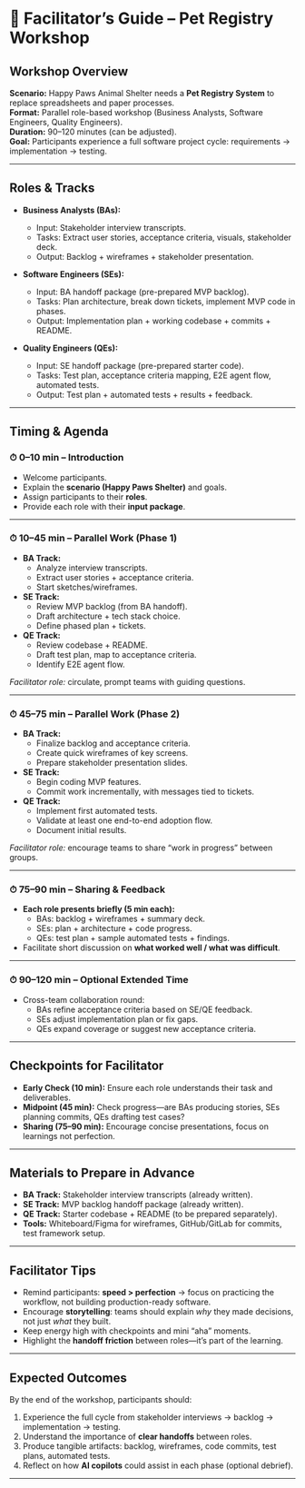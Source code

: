 # 🐾 Facilitator’s Guide – Pet Registry Workshop

## Workshop Overview
**Scenario:** Happy Paws Animal Shelter needs a **Pet Registry System** to replace spreadsheets and paper processes.  
**Format:** Parallel role-based workshop (Business Analysts, Software Engineers, Quality Engineers).  
**Duration:** 90–120 minutes (can be adjusted).  
**Goal:** Participants experience a full software project cycle: requirements → implementation → testing.  

---

## Roles & Tracks
- **Business Analysts (BAs):**
  - Input: Stakeholder interview transcripts.  
  - Tasks: Extract user stories, acceptance criteria, visuals, stakeholder deck.  
  - Output: Backlog + wireframes + stakeholder presentation.  

- **Software Engineers (SEs):**
  - Input: BA handoff package (pre-prepared MVP backlog).  
  - Tasks: Plan architecture, break down tickets, implement MVP code in phases.  
  - Output: Implementation plan + working codebase + commits + README.  

- **Quality Engineers (QEs):**
  - Input: SE handoff package (pre-prepared starter code).  
  - Tasks: Test plan, acceptance criteria mapping, E2E agent flow, automated tests.  
  - Output: Test plan + automated tests + results + feedback.  

---

## Timing & Agenda

### ⏱ 0–10 min – Introduction
- Welcome participants.  
- Explain the **scenario (Happy Paws Shelter)** and goals.  
- Assign participants to their **roles**.  
- Provide each role with their **input package**.  

---

### ⏱ 10–45 min – Parallel Work (Phase 1)
- **BA Track:**  
  - Analyze interview transcripts.  
  - Extract user stories + acceptance criteria.  
  - Start sketches/wireframes.  
- **SE Track:**  
  - Review MVP backlog (from BA handoff).  
  - Draft architecture + tech stack choice.  
  - Define phased plan + tickets.  
- **QE Track:**  
  - Review codebase + README.  
  - Draft test plan, map to acceptance criteria.  
  - Identify E2E agent flow.  

*Facilitator role:* circulate, prompt teams with guiding questions.  

---

### ⏱ 45–75 min – Parallel Work (Phase 2)
- **BA Track:**  
  - Finalize backlog and acceptance criteria.  
  - Create quick wireframes of key screens.  
  - Prepare stakeholder presentation slides.  
- **SE Track:**  
  - Begin coding MVP features.  
  - Commit work incrementally, with messages tied to tickets.  
- **QE Track:**  
  - Implement first automated tests.  
  - Validate at least one end-to-end adoption flow.  
  - Document initial results.  

*Facilitator role:* encourage teams to share “work in progress” between groups.  

---

### ⏱ 75–90 min – Sharing & Feedback
- **Each role presents briefly (5 min each):**  
  - BAs: backlog + wireframes + summary deck.  
  - SEs: plan + architecture + code progress.  
  - QEs: test plan + sample automated tests + findings.  
- Facilitate short discussion on **what worked well / what was difficult**.  

---

### ⏱ 90–120 min – Optional Extended Time
- Cross-team collaboration round:  
  - BAs refine acceptance criteria based on SE/QE feedback.  
  - SEs adjust implementation plan or fix gaps.  
  - QEs expand coverage or suggest new acceptance criteria.  

---

## Checkpoints for Facilitator
- **Early Check (10 min):** Ensure each role understands their task and deliverables.  
- **Midpoint (45 min):** Check progress—are BAs producing stories, SEs planning commits, QEs drafting test cases?  
- **Sharing (75–90 min):** Encourage concise presentations, focus on learnings not perfection.  

---

## Materials to Prepare in Advance
- **BA Track:** Stakeholder interview transcripts (already written).  
- **SE Track:** MVP backlog handoff package (already written).  
- **QE Track:** Starter codebase + README (to be prepared separately).  
- **Tools:** Whiteboard/Figma for wireframes, GitHub/GitLab for commits, test framework setup.  

---

## Facilitator Tips
- Remind participants: **speed > perfection** → focus on practicing the workflow, not building production-ready software.  
- Encourage **storytelling**: teams should explain *why* they made decisions, not just *what* they built.  
- Keep energy high with checkpoints and mini “aha” moments.  
- Highlight the **handoff friction** between roles—it’s part of the learning.  

---

## Expected Outcomes
By the end of the workshop, participants should:  
1. Experience the full cycle from stakeholder interviews → backlog → implementation → testing.  
2. Understand the importance of **clear handoffs** between roles.  
3. Produce tangible artifacts: backlog, wireframes, code commits, test plans, automated tests.  
4. Reflect on how **AI copilots** could assist in each phase (optional debrief).  

---
